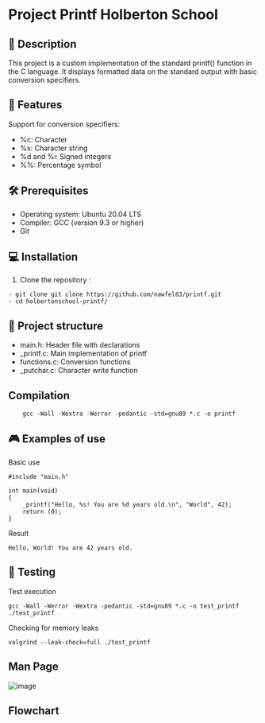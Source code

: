 # Project Printf Holberton School

## 📝 Description
This project is a custom implementation of the standard printf() function in the C language. It displays formatted data on the standard output with basic conversion specifiers.

## 🚀 Features
Support for conversion specifiers:

- %c: Character
- %s: Character string
- %d and %i: Signed integers
- %%: Percentage symbol

## 🛠 Prerequisites
- Operating system: Ubuntu 20.04 LTS
- Compiler: GCC (version 9.3 or higher)
- Git
  
## 💻 Installation
1. Clone the repository :
```
- git clone git clone https://github.com/nawfel83/printf.git
- cd holbertonschool-printf/
```
## 📂 Project structure
- main.h: Header file with declarations
- _printf.c: Main implementation of printf
- functions.c: Conversion functions
- _putchar.c: Character write function

## Compilation
```
    gcc -Wall -Wextra -Werror -pedantic -std=gnu89 *.c -o printf
```
## 🎮 Examples of use
Basic use
```
#include "main.h"

int main(void)
{
    _printf("Hello, %s! You are %d years old.\n", "World", 42);
    return (0);
}
```
Result
```
Hello, World! You are 42 years old.
```
## 🧪 Testing
Test execution
```
gcc -Wall -Werror -Wextra -pedantic -std=gnu89 *.c -o test_printf
./test_printf
```
Checking for memory leaks
```
valgrind --leak-check=full ./test_printf
```
## Man Page 
![image](https://github.com/user-attachments/assets/ff79ac1c-25b2-4894-9a43-08a8b76d31d6)


## Flowchart


